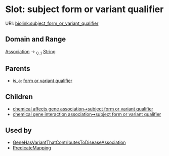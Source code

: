
# Slot: subject form or variant qualifier




URI: [biolink:subject_form_or_variant_qualifier](https://w3id.org/biolink/vocab/subject_form_or_variant_qualifier)


## Domain and Range

[Association](Association.md) &#8594;  <sub>0..1</sub> [String](types/String.md)

## Parents

 *  is_a: [form or variant qualifier](form_or_variant_qualifier.md)

## Children

 *  [chemical affects gene association➞subject form or variant qualifier](chemical_affects_gene_association_subject_form_or_variant_qualifier.md)
 *  [chemical gene interaction association➞subject form or variant qualifier](chemical_gene_interaction_association_subject_form_or_variant_qualifier.md)

## Used by

 * [GeneHasVariantThatContributesToDiseaseAssociation](GeneHasVariantThatContributesToDiseaseAssociation.md)
 * [PredicateMapping](PredicateMapping.md)
